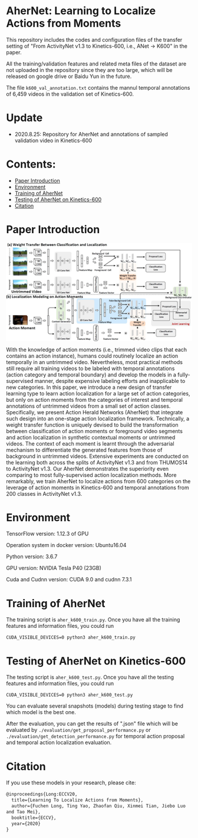 # AherNet: Learning to Localize Actions from Moments

This repository includes the codes and configuration files of the transfer setting of "From ActivityNet v1.3 to Kinetics-600, i.e., ANet -> K600" in the paper.

All the training/validation features and related meta files of the dataset are not uploaded in the repository since they are too large, which will be released on google drive or Baidu Yun in the future. 

The file `k600_val_annotation.txt` contains the mannul temporal annotations of 6,459 videos in the validation set of Kinetics-600.

# Update
* 2020.8.25: Repository for AherNet and annotations of sampled validation video in Kinetics-600

# Contents:

* [Paper Introduction](#paper-introduction)
* [Environment](#environment)
* [Training of AherNet](#training-of-ahernet)
* [Testing of AherNet on Kinetics-600](#testing-of-ahernet-on-kinetics-600)
* [Citation](#citation)

# Paper Introduction

<img src="./pic/eccv_framework.jpg" width="700" alt="image" align=center />

With the knowledge of action moments (i.e., trimmed video clips that each contains an action instance), humans could routinely localize an action temporally in an untrimmed video. Nevertheless, most practical methods still require all training videos to be labeled with temporal annotations (action category and temporal boundary) and develop the models in a fully-supervised manner, despite expensive labeling efforts and inapplicable to new categories. In this paper, we introduce a new design of transfer learning type to learn action localization for a large set of action categories, but only on action moments from the categories of interest and temporal annotations of untrimmed videos from a small set of action classes. Specifically, we present Action Herald Networks (AherNet) that integrate such design into an one-stage action localization framework. Technically, a weight transfer function is uniquely devised to build the transformation between classification of action moments or foreground video segments and action localization in synthetic contextual moments or untrimmed videos. The context of each moment is learnt through the adversarial mechanism to differentiate the generated features from those of background in untrimmed videos. Extensive experiments are conducted on the learning both across the splits of ActivityNet v1.3 and from THUMOS14 to ActivityNet v1.3. Our AherNet demonstrates the superiority even comparing to most fully-supervised action localization methods. More remarkably, we train AherNet to localize actions from 600 categories on the leverage of action moments in Kinetics-600 and temporal annotations from 200 classes in ActivityNet v1.3.

# Environment

TensorFlow version: 1.12.3 of GPU

Operation system in docker version: Ubuntu16.04

Python version: 3.6.7

GPU version: NVIDIA Tesla P40 (23GB)

Cuda and Cudnn version: CUDA 9.0 and cudnn 7.3.1


# Training of AherNet

The training script is `aher_k600_train.py`. 
Once you have all the training features and information files, you could run

```
CUDA_VISIBLE_DEVICES=0 python3 aher_k600_train.py
```

# Testing of AherNet on Kinetics-600

The testing script is `aher_k600_test.py`. 
Once you have all the testing features and information files, you could run

```
CUDA_VISIBLE_DEVICES=0 python3 aher_k600_test.py
```
You can evaluate several snapshots (models) during testing stage to find which model is the best one.

After the evaluation, you can get the results of ".json" file which will be evaluated by `./evaluation/get_proposal_performance.py` or `./evaluation/get_detection_performance.py` for temporal action proposal and temporal action localization evaluation.


# Citation

If you use these models in your research, please cite:

    @inproceedings{Long:ECCV20,
      title={Learning To Localize Actions from Moments},
      author={Fuchen Long, Ting Yao, Zhaofan Qiu, Xinmei Tian, Jiebo Luo and Tao Mei},
      booktitle={ECCV},
      year={2020}
    }
	